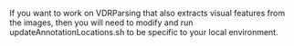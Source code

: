 If you want to work on VDRParsing that also extracts visual features from the
images, then you will need to modify and run updateAnnotationLocations.sh to be
specific to your local environment.
